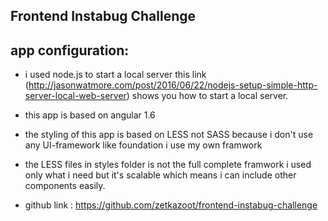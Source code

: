 ## Frontend Instabug Challenge 
## app configuration: 
- i used node.js to start a local server this link
 (http://jasonwatmore.com/post/2016/06/22/nodejs-setup-simple-http-server-local-web-server) 
 shows you how to start a local server. 

- this app is based on angular 1.6 
- the styling of this app is based on LESS not SASS because i don't use any UI-framework like foundation
 i use my own framwork 
- the LESS files in styles folder is not the full complete framwork i used only what i need but it's scalable 
    which means i can include other components easily. 

- github link : https://github.com/zetkazoot/frontend-instabug-challenge
